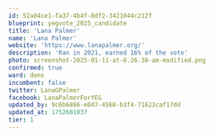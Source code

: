 ```yaml
---
id: 52a84ce1-fa37-4b4f-8df2-3421044c212f
blueprint: yegvote_2025_candidate
title: 'Lana Palmer'
name: 'Lana Palmer'
website: 'https://www.lanapalmer.org/'
description: 'Ran in 2021, earned 16% of the vote'
photo: screenshot-2025-01-11-at-8.26.38-am-modified.png
confirmed: true
ward: dene
incumbent: false
twitter: LanaGPalmer
facebook: LanaPalmerForYEG
updated_by: 9c6b6866-e047-4568-b3f4-71623caf17dd
updated_at: 1752601037
tier: 1
---
```

